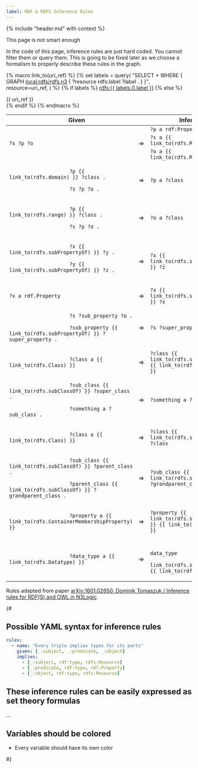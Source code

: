 ```yaml
---
label: RDF & RDFS Inference Rules
---
```


{% include "header.md" with context %}

<div class="ui warning icon message">
  <i class="exclamation icon"></i>
  <div class="content">
    <div class="header">
      This page is not smart enough
    </div>
    <p>In the code of this page, inference rules are just hard coded. You cannot filter them or query them. This is going to be fixed later as we choose a formalism to properly describe these rules in the graph.</p>
  </div>
</div>

{% macro link_to(uri_ref) %}
{% set labels = query(
    "SELECT * WHERE { GRAPH <local:rdfs/rdfs.n3> { ?resource rdfs:label ?label . } }",
    resource=uri_ref,
) %}
{% if labels %}
    <a href="{{ uri_ref|url }}">rdfs:{{ labels.0.label }}</a>
{% else %}
    <div class="ui red horizontal label">{{ uri_ref }}</div>
{% endif %}
{% endmacro %}

<table class="ui table">
    <thead>
        <tr>
            <th colspan="2">Given</th>
            <th>Inferred</th>
        </tr>
    </thead>
    <tbody>
        <tr>
            <td rowspan="3"><code>?s ?p ?o</code></td>
            <td rowspan="3">⇒</td>
            <td><code>?p a rdf:Property</code></td>
        </tr>
        <tr>
            <td><code>?s a {{ link_to(rdfs.Resource) }}</code></td>
        </tr>
        <tr>
            <td><code>?o a {{ link_to(rdfs.Resource) }}</code></td>
        </tr>
        <tr>
            <td>
                <code>
                    ?p {{ link_to(rdfs.domain) }} ?class .<br/>
                    ?s ?p ?o .
                </code>
            </td>
            <td>⇒</td>
            <td><code>?p a ?class</code></td>
        </tr>
        <tr>
            <td>
                <code>
                    ?p {{ link_to(rdfs.range) }} ?class .<br/>
                    ?s ?p ?o .
                </code>
            </td>
            <td>⇒</td>
            <td><code>?o a ?class</code></td>
        </tr>
        <tr>
            <td>
                <code>
                    ?x {{ link_to(rdfs.subPropertyOf) }} ?y .<br/>
                    ?y {{ link_to(rdfs.subPropertyOf) }} ?z .<br/>
                </code>
            </td>
            <td>⇒</td>
            <td><code>?x {{ link_to(rdfs.subPropertyOf) }} ?z</code></td>
        </tr>
        <tr>
            <td>
                <code>?x a rdf.Property</code>
            </td>
            <td>⇒</td>
            <td><code>?x {{ link_to(rdfs.subPropertyOf) }} ?x</code></td>
        </tr>
        <tr>
            <td>
                <code>
                    ?s ?sub_property ?o .<br/>
                    ?sub_property {{ link_to(rdfs.subPropertyOf) }} ?super_property .
                </code>
            </td>
            <td>⇒</td>
            <td><code>?s ?super_property ?o</code></td>
        </tr>
        <tr>
            <td>
                <code>
                    ?class a {{ link_to(rdfs.Class) }}
                </code>
            </td>
            <td>⇒</td>
            <td><code>?class {{ link_to(rdfs.subClassOf) }} {{ link_to(rdfs.Resource) }}</code></td>
        </tr>
        <tr>
            <td>
                <code>
                    ?sub_class {{ link_to(rdfs.subClassOf) }} ?super_class .<br/>
                    ?something a ?sub_class .
                </code>
            </td>
            <td>⇒</td>
            <td><code>?something a ?super_class</code></td>
        </tr>
        <tr>
            <td>
                <code>
                    ?class a {{ link_to(rdfs.Class) }}
                </code>
            </td>
            <td>⇒</td>
            <td><code>?class {{ link_to(rdfs.subClassOf) }} ?class</code></td>
        </tr>
        <tr>
            <td>
                <code>
                    ?sub_class {{ link_to(rdfs.subClassOf) }} ?parent_class .<br/>
                    ?parent_class {{ link_to(rdfs.subClassOf) }} ?grandparent_class .
                </code>
            </td>
            <td>⇒</td>
            <td><code>?sub_class {{ link_to(rdfs.subClassOf) }} ?grandparent_class</code></td>
        </tr>
        <tr>
            <td>
                <code>
                    ?property a {{ link_to(rdfs.ContainerMembershipProperty) }}
                </code>
            </td>
            <td>⇒</td>
            <td><code>?property {{ link_to(rdfs.subPropertyOf) }} {{ link_to(rdfs.member) }}</code></td>
        </tr>
        <tr>
            <td>
                <code>
                    ?data_type a {{ link_to(rdfs.Datatype) }}
                </code>
            </td>
            <td>⇒</td>
            <td>
                <code>
                    ?data_type
                    {{ link_to(rdfs.subClassOf) }} {{ link_to(rdfs.Literal) }}
                </code>
            </td>
        </tr>
    </tbody>
</table>

Rules adapted from paper [arXiv:1601.02650: Dominik Tomaszuk / Inference rules for RDF(S) and OWL in N3Logic](https://arxiv.org/abs/1601.02650).

{#
## Possible YAML syntax for inference rules

```yaml
rules:
  - name: "Every triple implies types for its parts"
    given: [_:subject, _:predicate, _:object]
    implies:
      - [_:subject, rdf:type, rdfs:Resource]
      - [_:predicate, rdf:type, rdf:Property]
      - [_:object, rdf:type, rdfs:Resource]
```

## These inference rules can be easily expressed as set theory formulas

...

## Variables should be colored

- Every variable should have its own color

#}
